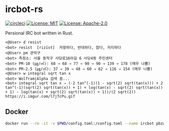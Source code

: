 # ircbot-rs

[![circleci](https://circleci.com/gh/pbzweihander/ircbot-rs.svg?style=shield)](https://circleci.com/gh/pbzweihander/ircbot-rs)
[![License: MIT](https://img.shields.io/badge/License-MIT-yellow.svg)](LICENSE-MIT)
[![License: Apache-2.0](https://img.shields.io/badge/License-Apache%202.0-blue.svg)](LICENSE-APACHE)

Persional IRC bot written in Rust.

```console
<@User> d resist
<bot> resist  [rizíst]  저항하다, 반대하다, 참다, 저지하다
<@User> pm 관악구
<bot> 측정소: 서울 동작구 사당로16아길 6 사당4동 주민센터
<bot> PM-10 (㎍/㎥): 68 → 68 → 77 → 90 → 90 → 139 → 178 (매우 나쁨)
<bot> PM-2.5 (㎍/㎥): 37 → 39 → 48 → 60 → 62 → 116 → 154 (매우 나쁨)
<@User> w integral sqrt tan x
<bot> Wolfram|Alpha 검색 중...
<bot> integral sqrt tan x ⇒ (-2 tan^(-1)(1 - sqrt(2) sqrt(tan(x))) + 2 tan^(-1)(sqrt(2) sqrt(tan(x)) + 1) + log(tan(x) - sqrt(2) sqrt(tan(x)) + 1) - log(tan(x) + sqrt(2) sqrt(tan(x)) + 1))/(2 sqrt(2)) https://i.imgur.com/l7jTcPu.gif
```

## Docker

```bash
docker run --rm -it -v $PWD/config.toml:/config.toml --name ircbot pbzweihander/ircbot:latest
```
